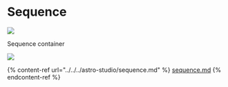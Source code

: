 # Sequence

![](<../../../.gitbook/assets/image (82).png>)

Sequence container

![](../../../.gitbook/assets/Workflow\_sequence.png)

{% content-ref url="../../../astro-studio/sequence.md" %}
[sequence.md](../../../astro-studio/sequence.md)
{% endcontent-ref %}

